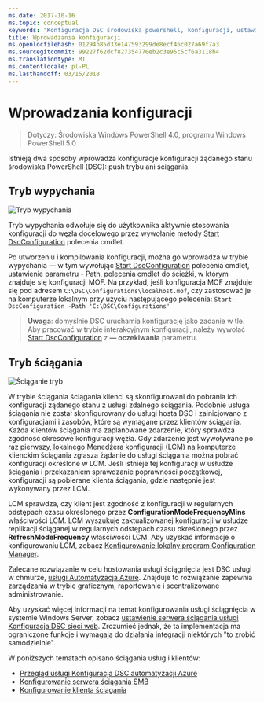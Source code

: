 ```yaml
---
ms.date: 2017-10-16
ms.topic: conceptual
keywords: "Konfiguracja DSC środowiska powershell, konfiguracji, ustawienia"
title: Wprowadzania konfiguracji
ms.openlocfilehash: 01294b85d33e147593299de8ecf46c027a69f7a3
ms.sourcegitcommit: 99227f62dcf827354770eb2c3e95c5cf6a3118b4
ms.translationtype: MT
ms.contentlocale: pl-PL
ms.lasthandoff: 03/15/2018
---
```

# <a name="enacting-configurations"></a>Wprowadzania konfiguracji

>Dotyczy: Środowiska Windows PowerShell 4.0, programu Windows PowerShell 5.0

Istnieją dwa sposoby wprowadza konfiguracje konfiguracji żądanego stanu środowiska PowerShell (DSC): push trybu ani ściągania.

## <a name="push-mode"></a>Tryb wypychania

![Tryb wypychania](images/pushModel.png "push jak działa tryb")

Tryb wypychania odwołuje się do użytkownika aktywnie stosowania konfiguracji do węzła docelowego przez wywołanie metody [Start DscConfiguration](https://technet.microsoft.com/library/dn521623.aspx) polecenia cmdlet.

Po utworzeniu i kompilowania konfiguracji, można go wprowadza w trybie wypychania — w tym wywołując [Start DscConfiguration](https://technet.microsoft.com/library/dn521623.aspx) polecenia cmdlet, ustawienie parametru - Path, polecenia cmdlet do ścieżki, w którym znajduje się konfiguracji MOF.
Na przykład, jeśli konfiguracja MOF znajduje się pod adresem `C:\DSC\Configurations\localhost.mof`, czy zastosować je na komputerze lokalnym przy użyciu następującego polecenia: `Start-DscConfiguration -Path 'C:\DSC\Configurations'`

> __Uwaga__: domyślnie DSC uruchamia konfigurację jako zadanie w tle. Aby pracować w trybie interakcyjnym konfiguracji, należy wywołać [Start DscConfiguration](https://technet.microsoft.com/library/dn521623.aspx) z __— oczekiwania__ parametru.

## <a name="pull-mode"></a>Tryb ściągania

![Ściąganie tryb](images/pullModel.png "ściągnięcia jak działa tryb")

W trybie ściągania ściągania klienci są skonfigurowani do pobrania ich konfiguracji żądanego stanu z usługi zdalnego ściągania.
Podobnie usługa ściągania nie został skonfigurowany do usługi hosta DSC i zainicjowano z konfiguracjami i zasobów, które są wymagane przez klientów ściągania.
Każda klientów ściągania ma zaplanowane zdarzenie, który sprawdza zgodność okresowe konfiguracji węzła.
Gdy zdarzenie jest wywoływane po raz pierwszy, lokalnego Menedżera konfiguracji (LCM) na komputerze klienckim ściągania zgłasza żądanie do usługi ściągania można pobrać konfiguracji określone w LCM.
Jeśli istnieje tej konfiguracji w usłudze ściągania i przekazaniem sprawdzanie poprawności początkowej, konfiguracji są pobierane klienta ściągania, gdzie następnie jest wykonywany przez LCM.

LCM sprawdza, czy klient jest zgodność z konfiguracji w regularnych odstępach czasu określonego przez **ConfigurationModeFrequencyMins** właściwości LCM.
LCM wyszukuje zaktualizowanej konfiguracji w usłudze replikacji ściąganej w regularnych odstępach czasu określonego przez **RefreshModeFrequency** właściwości LCM.
Aby uzyskać informacje o konfigurowaniu LCM, zobacz [Konfigurowanie lokalny program Configuration Manager](metaConfig.md).

Zalecane rozwiązanie w celu hostowania usługi ściągnięcia jest DSC usługi w chmurze, [usługi Automatyzacja Azure](https://azure.microsoft.com/services/automation/).
Znajduje to rozwiązanie zapewnia zarządzania w trybie graficznym, raportowanie i scentralizowane administrowanie.

Aby uzyskać więcej informacji na temat konfigurowania usługi ściągnięcia w systemie Windows Server, zobacz [ustawienie serwera ściągania usługi Konfiguracja DSC sieci web](pullServer.md).
Zrozumieć jednak, że ta implementacja ma ograniczone funkcje i wymagają do działania integracji niektórych "to zrobić samodzielnie".

W poniższych tematach opisano ściągania usług i klientów:

- [Przegląd usługi Konfiguracja DSC automatyzacji Azure](https://docs.microsoft.com/en-us/azure/automation/automation-dsc-overview)
- [Konfigurowanie serwera ściągania SMB](pullServerSMB.md)
- [Konfigurowanie klienta ściągania](pullClientConfigID.md)
